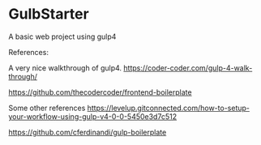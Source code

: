 # GulbStarter
 A basic web project using gulp4

References:

A very nice walkthrough of gulp4.
https://coder-coder.com/gulp-4-walk-through/

https://github.com/thecodercoder/frontend-boilerplate

Some other references
https://levelup.gitconnected.com/how-to-setup-your-workflow-using-gulp-v4-0-0-5450e3d7c512


https://github.com/cferdinandi/gulp-boilerplate


